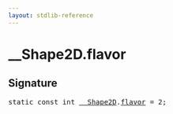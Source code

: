 ```yaml
---
layout: stdlib-reference
---
```


# __Shape2D.flavor

## Signature
<pre>
<span class='code_keyword'>static</span> <span class='code_keyword'>const</span> <span class="code_keyword">int</span> <a href="../types/0_shape2d-028/index" class="code_type">__Shape2D</a>.<a href="flavor" class="code_var">flavor</a> = 2;
</pre>

